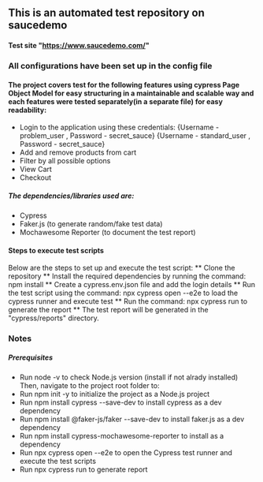 ## This is an automated test repository on saucedemo


#### Test site "https://www.saucedemo.com/" 
### All configurations have been set up in the config file

#### The project covers test for the following features using cypress Page Object Model for easy structuring in a maintainable and scalable way and each features were tested separately(in a separate file) for easy readability:

* Login to the application using these credentials:
{Username - problem_user , Password - secret_sauce}
{Username - standard_user , Password - secret_sauce}
* Add and remove products from cart
* Filter by all possible options
* View Cart
* Checkout


##### The dependencies/libraries used are:
* Cypress
* Faker.js (to generate random/fake test data)
* Mochawesome Reporter (to document the test report)

#### Steps to execute test scripts
 Below are the steps to set up and execute the test script:
 ** Clone the repository 
 ** Install the required dependencies by running the command: npm install
 ** Create a cypress.env.json file and add the login details
 ** Run the test script using the command: npx cypress open --e2e to load the cypress runner and execute test
 ** Run the command: npx cypress run to generate the report
 ** The test report will be generated in the "cypress/reports" directory.


### Notes
##### Prerequisites
 * Run node -v to check Node.js version (install if not alrady installed)
 Then, navigate to the project root folder to: 
 * Run npm init -y to initialize the project as a Node.js project 
 * Run npm install cypress --save-dev to install cypress as a dev dependency
 * Run npm install @faker-js/faker --save-dev to install faker.js as a dev dependency
 * Run npm install cypress-mochawesome-reporter to install as a dependency
 * Run npx cypress open --e2e to open the Cypress test runner and execute the test scripts 
 * Run npx cypress run to generate report
